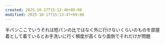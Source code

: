 ```yaml
---
created: 2025-10-17T15:12:46+09:00
modified: 2025-10-17T15:13:47+09:00
---
```


半パンここでいうそれは短パンの比ではなく外に行けないくらいのものを部屋着として着ているとお手洗いに行く頻度が高くなり面倒でそれだけが問題
